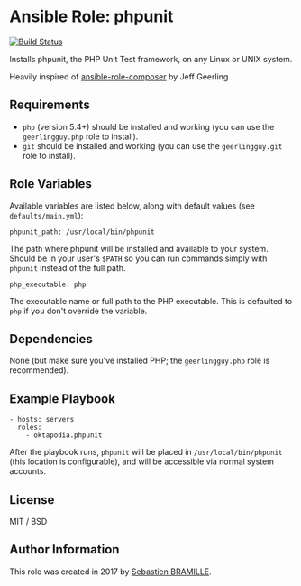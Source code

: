 # Ansible Role: phpunit

[![Build Status](https://travis-ci.org/oktapodia/ansible-role-phpunit.svg?branch=master)](https://travis-ci.org/oktapodia/ansible-role-phpunit)

Installs phpunit, the PHP Unit Test framework, on any Linux or UNIX system.

Heavily inspired of [ansible-role-composer](https://github.com/geerlingguy/ansible-role-composer) by Jeff Geerling 

## Requirements

  - `php` (version 5.4+) should be installed and working (you can use the `geerlingguy.php` role to install).
  - `git` should be installed and working (you can use the `geerlingguy.git` role to install).

## Role Variables

Available variables are listed below, along with default values (see `defaults/main.yml`):

    phpunit_path: /usr/local/bin/phpunit

The path where phpunit will be installed and available to your system. Should be in your user's `$PATH` so you can run commands simply with `phpunit` instead of the full path.

    php_executable: php

The executable name or full path to the PHP executable. This is defaulted to `php` if you don't override the variable.

## Dependencies

None (but make sure you've installed PHP; the `geerlingguy.php` role is recommended).

## Example Playbook

    - hosts: servers
      roles:
        - oktapodia.phpunit

After the playbook runs, `phpunit` will be placed in `/usr/local/bin/phpunit` (this location is configurable), and will be accessible via normal system accounts.

## License

MIT / BSD

## Author Information

This role was created in 2017 by [Sebastien BRAMILLE](https://sebastien-bramille.com/).
